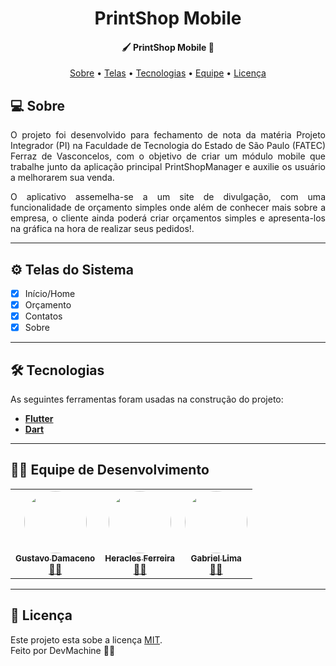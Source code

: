 <h1 align="center">
  PrintShop Mobile
</h1>

<h4 align="center"> 
	🖌️ PrintShop Mobile 🎨
</h4>

<p align="center">
 <a href="#-sobre">Sobre</a> •
 <a href="#-telas-do-sistema">Telas</a> •
 <a href="#-tecnologias">Tecnologias</a> •
 <a href="#-equipe-de-desenvolvimento">Equipe</a> •
 <a href="#-licença">Licença</a>
</p>

## 💻 Sobre

<p align="justify">O projeto foi desenvolvido para fechamento de nota da matéria Projeto Integrador (PI) na Faculdade de Tecnologia do Estado de São Paulo (FATEC) Ferraz de Vasconcelos, com o objetivo de criar um módulo mobile que trabalhe junto da aplicação principal PrintShopManager e auxilie os usuário a melhorarem sua venda.</p>

<p align="justify">O aplicativo assemelha-se a um site de divulgação, com uma funcionalidade de orçamento simples onde além de conhecer mais sobre a empresa, o cliente ainda poderá criar orçamentos simples e apresenta-los na gráfica na hora de realizar seus pedidos!.</p>

---

## ⚙ Telas do Sistema

- [x] Início/Home
- [x] Orçamento
- [x] Contatos
- [x] Sobre

---

## 🛠 Tecnologias

As seguintes ferramentas foram usadas na construção do projeto:
-   **[Flutter](https://flutter.dev/)**
-   **[Dart](https://dart.dev/)**

---

## 👨‍💻 Equipe de Desenvolvimento

<table align="center">
  <tr>
    <td align="center"><a href="https://github.com/Gustavo-Damaceno"><img style="border-radius: 50%;" src="https://avatars1.githubusercontent.com/u/38168305?s=400&u=8771c7a335f88317a15bfe3b243c934121ba6862&v=4" width="100px;" alt=""/><br /><sub><b>Gustavo Damaceno</b></sub></a><br /><a href="https://github.com/Gustavo-Damaceno" title="Gustavo Damaceno">🧑🏻</a></td>
    <td align="center"><a href="https://github.com/HeraclesFerreira"><img style="border-radius: 50%;" src="https://avatars1.githubusercontent.com/u/56211305?s=460&v=4" width="100px;" alt=""/><br /><sub><b>Heracles Ferreira</b></sub></a><br /><a href="https://github.com/HeraclesFerreira" title="Heracles Ferreira">👦🏻</a></td>
    <td align="center"><a href="https://github.com/gabriel-lima-2001"><img style="border-radius: 50%;" src="https://avatars3.githubusercontent.com/u/66316251?s=100&v=4" width="100px;" alt=""/><br /><sub><b>Gabriel Lima</b></sub></a><br /><a href="https://github.com/gabriel-lima-2001" title="Gabriel Lima">👨🏻</a></td>
  </tr>
</table>

---

## 📝 Licença

Este projeto esta sobe a licença [MIT](./LICENSE). <br/>
Feito por DevMachine 👋🏻
